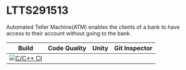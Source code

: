 # LTTS291513

Automated Teller Machine(ATM) enables the clients of a bank to have access to their account without going to the bank.

Build | Code Quality | Unity | Git Inspector
------|--------------|-------|--------------|
[![C/C++ CI](https://github.com/stepin654321/MiniProject_Template/actions/workflows/c-build.yml/badge.svg)](https://github.com/stepin654321/MiniProject_Template/actions/workflows/c-build.yml)|


